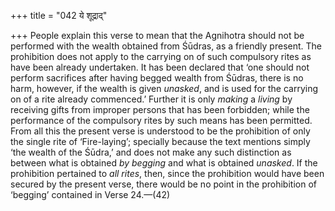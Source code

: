 +++
title = "042 ये शूद्राद्"

+++
People explain this verse to mean that the Agnihotra should not be
performed with the wealth obtained from Śūdras, as a friendly present.
The prohibition does not apply to the carrying on of such compulsory
rites as have been already undertaken. It has been declared that ‘one
should not perform sacrifices after having begged wealth from Śūdras,
there is no harm, however, if the wealth is given *unasked*, and is used
for the carrying on of a rite already commenced.’ Further it is only
*making* a *living* by receiving gifts from improper persons that has
been forbidden; while the performance of the compulsory rites by such
means has been permitted. From all this the present verse is understood
to be the prohibition of only the single rite of ‘Fire-laying’;
specially because the text mentions simply ‘the wealth of the Śūdra,’
and does not make any such distinction as between what is obtained *by
begging* and what is obtained *unasked*. If the prohibition pertained to
*all rites*, then, since the prohibition would have been secured by the
present verse, there would be no point in the prohibition of ‘begging’
contained in Verse 24.—(42)


